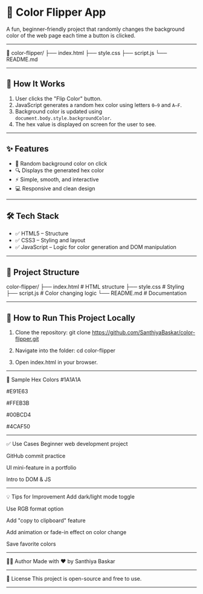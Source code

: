 # 🎨 Color Flipper App

A fun, beginner-friendly project that randomly changes the background color of the web page each time a button is clicked.

---

📁 color-flipper/
├── index.html
├── style.css
├── script.js
└── README.md


---

## 🧠 How It Works

1. User clicks the "Flip Color" button.
2. JavaScript generates a random hex color using letters `0–9` and `A–F`.
3. Background color is updated using `document.body.style.backgroundColor`.
4. The hex value is displayed on screen for the user to see.

---

## ✨ Features

- 🎨 Random background color on click
- 🔍 Displays the generated hex color
- ⚡ Simple, smooth, and interactive
- 💻 Responsive and clean design

---

## 🛠 Tech Stack

- ✅ HTML5 – Structure
- ✅ CSS3 – Styling and layout
- ✅ JavaScript – Logic for color generation and DOM manipulation

---

## 📂 Project Structure

color-flipper/
├── index.html # HTML structure
├── style.css # Styling
├── script.js # Color changing logic
└── README.md # Documentation

--- 

## 📌 How to Run This Project Locally

1. Clone the repository:
   git clone https://github.com/SanthiyaBaskar/color-flipper.git

2. Navigate into the folder:
   cd color-flipper

3. Open index.html in your browser.

---

🧪 Sample Hex Colors
#1A1A1A

#E91E63

#FFEB3B

#00BCD4

#4CAF50

---

✅ Use Cases
Beginner web development project

GitHub commit practice

UI mini-feature in a portfolio

Intro to DOM & JS

--- 

💡 Tips for Improvement
Add dark/light mode toggle

Use RGB format option

Add "copy to clipboard" feature

Add animation or fade-in effect on color change

Save favorite colors

---

🧑‍💻 Author
Made with ❤️ by Santhiya Baskar

---

📃 License
This project is open-source and free to use.


---